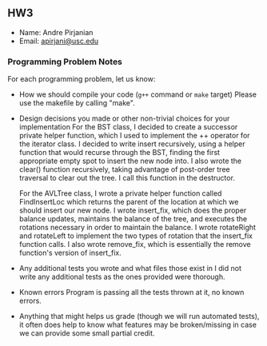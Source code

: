 ## HW3
 
 - Name: Andre Pirjanian
 - Email: apirjani@usc.edu

### Programming Problem Notes

  For each programming problem, let us know:

  - How we should compile your code (`g++` command or `make` target)
    Please use the makefile by calling "make".
  - Design decisions you made or other non-trivial choices for your implementation
    For the BST class, I decided to create a successor private helper function, which I used to implement the ++ operator for the iterator class. I decided to write insert recursively, using a helper function that would recurse through the BST, finding the first appropriate empty spot to insert the new node into. I also wrote the clear() function recursively, taking advantage of post-order tree traversal to clear out the tree. I call this function in the destructor. 
    
    For the AVLTree class, I wrote a private helper function called FindInsertLoc which returns the parent of the location at which we should insert our new node. I wrote insert_fix, which does the proper balance updates, maintains the balance of the tree, and executes the rotations necessary in order to maintain the balance. I wrote rotateRight and rotateLeft to implement the two types of rotation that the insert_fix function calls. I also wrote remove_fix, which is essentially the remove function's version of insert_fix. 
  - Any additional tests you wrote and what files those exist in
    I did not write any additional tests as the ones provided were thorough.
  - Known errors
    Program is passing all the tests thrown at it, no known errors.
  - Anything that might helps us grade (though we will run automated tests), it often does help to know what features may be broken/missing in case we can provide some small partial credit.